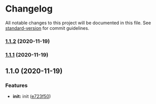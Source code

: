 # Changelog

All notable changes to this project will be documented in this file. See [standard-version](https://github.com/conventional-changelog/standard-version) for commit guidelines.

### [1.1.2](https://github.com/kingback/5Minutes2Weekend/compare/v1.1.1...v1.1.2) (2020-11-19)

### [1.1.1](https://github.com/kingback/5Minutes2Weekend/compare/v1.1.0...v1.1.1) (2020-11-19)

## 1.1.0 (2020-11-19)


### Features

* **init:** init ([e723f50](https://github.com/kingback/5Minutes2Weekend/commit/e723f5081babd14489c7da2bf523ce45c56573aa))
